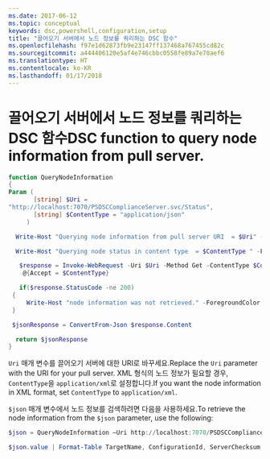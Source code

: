 ```yaml
---
ms.date: 2017-06-12
ms.topic: conceptual
keywords: dsc,powershell,configuration,setup
title: "끌어오기 서버에서 노드 정보를 쿼리하는 DSC 함수"
ms.openlocfilehash: f97e1d62873fb9e23147ff137468a767455cd82c
ms.sourcegitcommit: a444406120e5af4e746cbbc0558fe89a7e78aef6
ms.translationtype: HT
ms.contentlocale: ko-KR
ms.lasthandoff: 01/17/2018
---
```

# <a name="dsc-function-to-query-node-information-from-pull-server"></a><span data-ttu-id="2e4e4-103">끌어오기 서버에서 노드 정보를 쿼리하는 DSC 함수</span><span class="sxs-lookup"><span data-stu-id="2e4e4-103">DSC function to query node information from pull server.</span></span>

```powershell
function QueryNodeInformation
{
Param (      
       [string] $Uri =
"http://localhost:7070/PSDSCComplianceServer.svc/Status",                         
       [string] $ContentType = "application/json"           
     )

  Write-Host "Querying node information from pull server URI  = $Uri" -ForegroundColor Green

  Write-Host "Querying node status in content type  = $ContentType " -ForegroundColor Green

   $response = Invoke-WebRequest -Uri $Uri -Method Get -ContentType $ContentType -UseDefaultCredentials -Headers 
    @{Accept = $ContentType}

   if($response.StatusCode -ne 200)
 {
     Write-Host "node information was not retrieved." -ForegroundColor Red
 }

 $jsonResponse = ConvertFrom-Json $response.Content

  return $jsonResponse
}
```

<span data-ttu-id="2e4e4-104">`Uri` 매개 변수를 끌어오기 서버에 대한 URI로 바꾸세요.</span><span class="sxs-lookup"><span data-stu-id="2e4e4-104">Replace the `Uri` parameter with the URI for your pull server.</span></span> <span data-ttu-id="2e4e4-105">XML 형식의 노드 정보가 필요할 경우, `ContentType`을 `application/xml`로 설정합니다.</span><span class="sxs-lookup"><span data-stu-id="2e4e4-105">If you want the node information in XML format, set `ContentType` to `application/xml`.</span></span>

<span data-ttu-id="2e4e4-106">`$json` 매개 변수에서 노드 정보를 검색하려면 다음을 사용하세요.</span><span class="sxs-lookup"><span data-stu-id="2e4e4-106">To retrieve the node information from the `$json` parameter, use the following:</span></span>

```powershell
$json = QueryNodeInformation –Uri http://localhost:7070/PSDSCComplianceServer.svc/Status 

$json.value | Format-Table TargetName, ConfigurationId, ServerChecksum, NodeCompliant, LastComplianceTime, StatusCode
```

